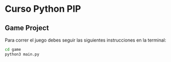 # Curso Python PIP

## Game Project

Para correr el juego debes seguir las siguientes instrucciones en la terminal:

```sh
cd game
python3 main.py
```